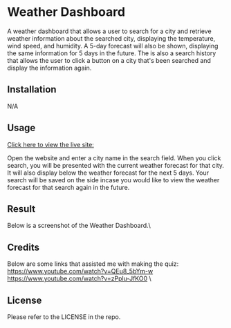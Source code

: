 # Weather Dashboard
A weather dashboard that allows a user to search for a city and retrieve weather information about the searched city, displaying the temperature, wind speed, and humidity. A 5-day forecast will also be shown, displaying the same information for 5 days in the future. The is also a search history that allows the user to click a button on a city that's been searched and display the information again.

## Installation
N/A

## Usage
[Click here to view the live site: ](https://wpena.github.io/weather-dashboard/)

Open the website and enter a city name in the search field. When you click search, you will be presented with the current weather forecast for that city. It will also display below the weather forecast for the next 5 days. Your search will be saved on the side incase you would like to view the weather forecast for that search again in the future.

## Result
Below is a screenshot of the Weather Dashboard.\



## Credits
Below are some links that assisted me with making the quiz:\
https://www.youtube.com/watch?v=QEu8_5bYm-w \
https://www.youtube.com/watch?v=zPplu-JfKO0 \

## License
Please refer to the LICENSE in the repo.
